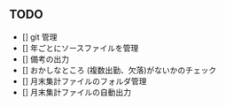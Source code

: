 ## TODO

- [] git 管理
- [] 年ごとにソースファイルを管理
- [] 備考の出力
- [] おかしなところ (複数出勤、欠落)がないかのチェック
- [] 月末集計ファイルのフォルダ管理
- [] 月末集計ファイルの自動出力
